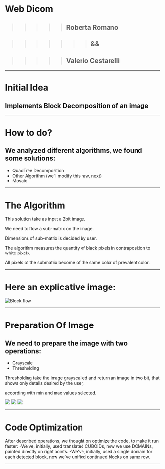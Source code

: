# Web Dicom
> > > > > ##   Roberta Romano

> > > > > > > ##       &&

> > > > > ##  Valerio Cestarelli

- - -
# Initial Idea

## Implements Block Decomposition of an image

- - -
# How to do?

## We analyzed different algorithms, we found some solutions:
* QuadTree Decomposition
* Other Algorithm (we'll modify this raw, next)
* Mosaic


- - -
# The Algorithm

This solution take as input a 2bit image.

We need to flow a sub-matrix on the image.

Dimensions of sub-matrix is decided by user.

The algorithm measures the quantity of black pixels in contraposition to white pixels.

All pixels of the submatrix become of the same color of prevalent color.

- - -
# Here an explicative image:
![Block flow](http://picasion.com/pic71/fac47580c7966c32204d12c0d8b6db5d.gif)

- - -
# Preparation Of Image

## We need to prepare the image with two operations:
* Grayscale
* Thresholding

Thresholding take the image grayscalled and return an image in two bit, that shows only details desired by the user,

according with min and max values selected.

![](http://s24.postimg.org/letrqpz1h/Pavlovsk_Railing_of_bridge_Yellow_palace_Winter.jpg)
![](http://s24.postimg.org/fcm508alh/Schermata_del_2013_07_01_18_05_14.png)
![](http://s24.postimg.org/5zl3cqpwl/Pavlovsk_Railing_of_bridge_Yellow_palace_Winter.jpg)

- - - 
# Code Optimization

After described operations, we thought on optimize the code, to make it run faster:
-We've, initially, used translated CUBOIDs, now we use DOMAINs, painted directly on right points.
-We've, initially, used a single domain for each detected block, now we've unified continued blocks on same row.

- - -



